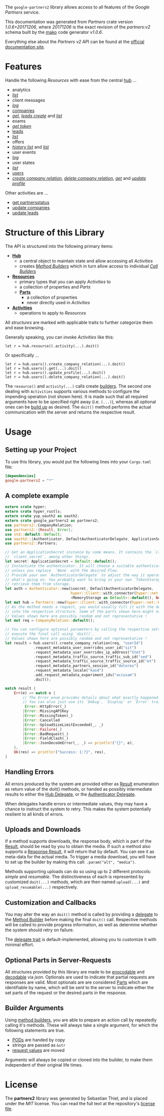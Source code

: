 <!---
DO NOT EDIT !
This file was generated automatically from 'src/mako/api/README.md.mako'
DO NOT EDIT !
-->
The `google-partners2` library allows access to all features of the *Google Partners* service.

This documentation was generated from *Partners* crate version *1.0.6+20171206*, where *20171206* is the exact revision of the *partners:v2* schema built by the [mako](http://www.makotemplates.org/) code generator *v1.0.6*.

Everything else about the *Partners* *v2* API can be found at the
[official documentation site](https://developers.google.com/partners/).
# Features

Handle the following *Resources* with ease from the central [hub](https://docs.rs/google-partners2/1.0.6+20171206/google_partners2/struct.Partners.html) ... 

* analytics
 * [*list*](https://docs.rs/google-partners2/1.0.6+20171206/google_partners2/struct.AnalyticListCall.html)
* client messages
 * [*log*](https://docs.rs/google-partners2/1.0.6+20171206/google_partners2/struct.ClientMessageLogCall.html)
* [companies](https://docs.rs/google-partners2/1.0.6+20171206/google_partners2/struct.Company.html)
 * [*get*](https://docs.rs/google-partners2/1.0.6+20171206/google_partners2/struct.CompanyGetCall.html), [*leads create*](https://docs.rs/google-partners2/1.0.6+20171206/google_partners2/struct.CompanyLeadCreateCall.html) and [*list*](https://docs.rs/google-partners2/1.0.6+20171206/google_partners2/struct.CompanyListCall.html)
* exams
 * [*get token*](https://docs.rs/google-partners2/1.0.6+20171206/google_partners2/struct.ExamGetTokenCall.html)
* [leads](https://docs.rs/google-partners2/1.0.6+20171206/google_partners2/struct.Lead.html)
 * [*list*](https://docs.rs/google-partners2/1.0.6+20171206/google_partners2/struct.LeadListCall.html)
* offers
 * [*history list*](https://docs.rs/google-partners2/1.0.6+20171206/google_partners2/struct.OfferHistoryListCall.html) and [*list*](https://docs.rs/google-partners2/1.0.6+20171206/google_partners2/struct.OfferListCall.html)
* user events
 * [*log*](https://docs.rs/google-partners2/1.0.6+20171206/google_partners2/struct.UserEventLogCall.html)
* user states
 * [*list*](https://docs.rs/google-partners2/1.0.6+20171206/google_partners2/struct.UserStateListCall.html)
* [users](https://docs.rs/google-partners2/1.0.6+20171206/google_partners2/struct.User.html)
 * [*create company relation*](https://docs.rs/google-partners2/1.0.6+20171206/google_partners2/struct.UserCreateCompanyRelationCall.html), [*delete company relation*](https://docs.rs/google-partners2/1.0.6+20171206/google_partners2/struct.UserDeleteCompanyRelationCall.html), [*get*](https://docs.rs/google-partners2/1.0.6+20171206/google_partners2/struct.UserGetCall.html) and [*update profile*](https://docs.rs/google-partners2/1.0.6+20171206/google_partners2/struct.UserUpdateProfileCall.html)

Other activities are ...

* [get partnersstatus](https://docs.rs/google-partners2/1.0.6+20171206/google_partners2/struct.MethodGetPartnersstatuCall.html)
* [update companies](https://docs.rs/google-partners2/1.0.6+20171206/google_partners2/struct.MethodUpdateCompanyCall.html)
* [update leads](https://docs.rs/google-partners2/1.0.6+20171206/google_partners2/struct.MethodUpdateLeadCall.html)



# Structure of this Library

The API is structured into the following primary items:

* **[Hub](https://docs.rs/google-partners2/1.0.6+20171206/google_partners2/struct.Partners.html)**
    * a central object to maintain state and allow accessing all *Activities*
    * creates [*Method Builders*](https://docs.rs/google-partners2/1.0.6+20171206/google_partners2/trait.MethodsBuilder.html) which in turn
      allow access to individual [*Call Builders*](https://docs.rs/google-partners2/1.0.6+20171206/google_partners2/trait.CallBuilder.html)
* **[Resources](https://docs.rs/google-partners2/1.0.6+20171206/google_partners2/trait.Resource.html)**
    * primary types that you can apply *Activities* to
    * a collection of properties and *Parts*
    * **[Parts](https://docs.rs/google-partners2/1.0.6+20171206/google_partners2/trait.Part.html)**
        * a collection of properties
        * never directly used in *Activities*
* **[Activities](https://docs.rs/google-partners2/1.0.6+20171206/google_partners2/trait.CallBuilder.html)**
    * operations to apply to *Resources*

All *structures* are marked with applicable traits to further categorize them and ease browsing.

Generally speaking, you can invoke *Activities* like this:

```Rust,ignore
let r = hub.resource().activity(...).doit()
```

Or specifically ...

```ignore
let r = hub.users().create_company_relation(...).doit()
let r = hub.users().get(...).doit()
let r = hub.users().update_profile(...).doit()
let r = hub.users().delete_company_relation(...).doit()
```

The `resource()` and `activity(...)` calls create [builders][builder-pattern]. The second one dealing with `Activities` 
supports various methods to configure the impending operation (not shown here). It is made such that all required arguments have to be 
specified right away (i.e. `(...)`), whereas all optional ones can be [build up][builder-pattern] as desired.
The `doit()` method performs the actual communication with the server and returns the respective result.

# Usage

## Setting up your Project

To use this library, you would put the following lines into your `Cargo.toml` file:

```toml
[dependencies]
google-partners2 = "*"
```

## A complete example

```Rust
extern crate hyper;
extern crate hyper_rustls;
extern crate yup_oauth2 as oauth2;
extern crate google_partners2 as partners2;
use partners2::CompanyRelation;
use partners2::{Result, Error};
use std::default::Default;
use oauth2::{Authenticator, DefaultAuthenticatorDelegate, ApplicationSecret, MemoryStorage};
use partners2::Partners;

// Get an ApplicationSecret instance by some means. It contains the `client_id` and 
// `client_secret`, among other things.
let secret: ApplicationSecret = Default::default();
// Instantiate the authenticator. It will choose a suitable authentication flow for you, 
// unless you replace  `None` with the desired Flow.
// Provide your own `AuthenticatorDelegate` to adjust the way it operates and get feedback about 
// what's going on. You probably want to bring in your own `TokenStorage` to persist tokens and
// retrieve them from storage.
let auth = Authenticator::new(&secret, DefaultAuthenticatorDelegate,
                              hyper::Client::with_connector(hyper::net::HttpsConnector::new(hyper_rustls::TlsClient::new())),
                              <MemoryStorage as Default>::default(), None);
let mut hub = Partners::new(hyper::Client::with_connector(hyper::net::HttpsConnector::new(hyper_rustls::TlsClient::new())), auth);
// As the method needs a request, you would usually fill it with the desired information
// into the respective structure. Some of the parts shown here might not be applicable !
// Values shown here are possibly random and not representative !
let mut req = CompanyRelation::default();

// You can configure optional parameters by calling the respective setters at will, and
// execute the final call using `doit()`.
// Values shown here are possibly random and not representative !
let result = hub.users().create_company_relation(req, "userId")
             .request_metadata_user_overrides_user_id("sit")
             .request_metadata_user_overrides_ip_address("Stet")
             .request_metadata_traffic_source_traffic_sub_id("sed")
             .request_metadata_traffic_source_traffic_source_id("et")
             .request_metadata_partners_session_id("dolores")
             .request_metadata_locale("kasd")
             .add_request_metadata_experiment_ids("accusam")
             .doit();

match result {
    Err(e) => match e {
        // The Error enum provides details about what exactly happened.
        // You can also just use its `Debug`, `Display` or `Error` traits
         Error::HttpError(_)
        |Error::MissingAPIKey
        |Error::MissingToken(_)
        |Error::Cancelled
        |Error::UploadSizeLimitExceeded(_, _)
        |Error::Failure(_)
        |Error::BadRequest(_)
        |Error::FieldClash(_)
        |Error::JsonDecodeError(_, _) => println!("{}", e),
    },
    Ok(res) => println!("Success: {:?}", res),
}

```
## Handling Errors

All errors produced by the system are provided either as [Result](https://docs.rs/google-partners2/1.0.6+20171206/google_partners2/enum.Result.html) enumeration as return value of 
the doit() methods, or handed as possibly intermediate results to either the 
[Hub Delegate](https://docs.rs/google-partners2/1.0.6+20171206/google_partners2/trait.Delegate.html), or the [Authenticator Delegate](https://docs.rs/yup-oauth2/*/yup_oauth2/trait.AuthenticatorDelegate.html).

When delegates handle errors or intermediate values, they may have a chance to instruct the system to retry. This 
makes the system potentially resilient to all kinds of errors.

## Uploads and Downloads
If a method supports downloads, the response body, which is part of the [Result](https://docs.rs/google-partners2/1.0.6+20171206/google_partners2/enum.Result.html), should be
read by you to obtain the media.
If such a method also supports a [Response Result](https://docs.rs/google-partners2/1.0.6+20171206/google_partners2/trait.ResponseResult.html), it will return that by default.
You can see it as meta-data for the actual media. To trigger a media download, you will have to set up the builder by making
this call: `.param("alt", "media")`.

Methods supporting uploads can do so using up to 2 different protocols: 
*simple* and *resumable*. The distinctiveness of each is represented by customized 
`doit(...)` methods, which are then named `upload(...)` and `upload_resumable(...)` respectively.

## Customization and Callbacks

You may alter the way an `doit()` method is called by providing a [delegate](https://docs.rs/google-partners2/1.0.6+20171206/google_partners2/trait.Delegate.html) to the 
[Method Builder](https://docs.rs/google-partners2/1.0.6+20171206/google_partners2/trait.CallBuilder.html) before making the final `doit()` call. 
Respective methods will be called to provide progress information, as well as determine whether the system should 
retry on failure.

The [delegate trait](https://docs.rs/google-partners2/1.0.6+20171206/google_partners2/trait.Delegate.html) is default-implemented, allowing you to customize it with minimal effort.

## Optional Parts in Server-Requests

All structures provided by this library are made to be [enocodable](https://docs.rs/google-partners2/1.0.6+20171206/google_partners2/trait.RequestValue.html) and 
[decodable](https://docs.rs/google-partners2/1.0.6+20171206/google_partners2/trait.ResponseResult.html) via *json*. Optionals are used to indicate that partial requests are responses 
are valid.
Most optionals are are considered [Parts](https://docs.rs/google-partners2/1.0.6+20171206/google_partners2/trait.Part.html) which are identifiable by name, which will be sent to 
the server to indicate either the set parts of the request or the desired parts in the response.

## Builder Arguments

Using [method builders](https://docs.rs/google-partners2/1.0.6+20171206/google_partners2/trait.CallBuilder.html), you are able to prepare an action call by repeatedly calling it's methods.
These will always take a single argument, for which the following statements are true.

* [PODs][wiki-pod] are handed by copy
* strings are passed as `&str`
* [request values](https://docs.rs/google-partners2/1.0.6+20171206/google_partners2/trait.RequestValue.html) are moved

Arguments will always be copied or cloned into the builder, to make them independent of their original life times.

[wiki-pod]: http://en.wikipedia.org/wiki/Plain_old_data_structure
[builder-pattern]: http://en.wikipedia.org/wiki/Builder_pattern
[google-go-api]: https://github.com/google/google-api-go-client

# License
The **partners2** library was generated by Sebastian Thiel, and is placed 
under the *MIT* license.
You can read the full text at the repository's [license file][repo-license].

[repo-license]: https://github.com/Byron/google-apis-rsblob/master/LICENSE.md
